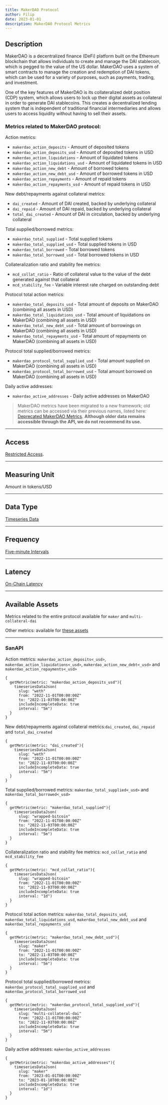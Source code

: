 ```yaml
---
title: MakerDAO Protocol
author: Filip
date: 2023-01-01
description: MakerDAO Protocol Metrics
---
```


## Description
MakerDAO is a decentralized finance (DeFi) platform built on the Ethereum 
blockchain that allows individuals to create and manage the DAI stablecoin, 
which is pegged to the value of the US dollar. MakerDAO uses a system of 
smart contracts to manage the creation and redemption of DAI tokens, which 
can be used for a variety of purposes, such as payments, trading, and investment.

One of the key features of MakerDAO is its collateralized debt position (CDP) 
system, which allows users to lock up their digital assets as collateral in order 
to generate DAI stablecoins. This creates a decentralized lending system that is 
independent of traditional financial intermediaries and allows users to access 
liquidity without having to sell their assets.

### Metrics related to MakerDAO protocol:

Action metrics:
* `makerdao_action_deposits` - Amount of deposited tokens
* `makerdao_action_deposits_usd` - Amount of deposited tokens in USD
* `makerdao_action_liquidations` - Amount of liquidated tokens
* `makerdao_action_liquidations_usd` - Amount of liquidated tokens in USD
* `makerdao_action_new_debt` - Amount of borrowed tokens
* `makerdao_action_new_debt_usd` - Amount of borrowed tokens in USD
* `makerdao_action_repayments` - Amount of repaid tokens
* `makerdao_action_repayments_usd` - Amount of repaid tokens in USD

New debt/repayments against collateral metrics:
* `dai_created` - Amount of DAI created, backed by underlying collateral
* `dai_repaid` - Amount of DAI repaid, backed by underlying collateral
* `total_dai_created` - Amount of DAI in circulation, backed by underlying collateral

Total supplied/borrowed metrics:
* `makerdao_total_supplied` - Total supplied tokens
* `makerdao_total_supplied_usd` - Total supplied tokens in USD
* `makerdao_total_borrowed` - Total borrowed tokens
* `makerdao_total_borrowed_usd` - Total borrowed tokens in USD

Collateralization ratio and stability fee metrics:
* `mcd_collat_ratio` - Ratio of collateral value to the value of the debt generated against that collateral
* `mcd_stability_fee` - Variable interest rate charged on outstanding debt

Protocol total action metrics:
* `makerdao_total_deposits_usd` - Total amount of deposits on MakerDAO (combining all assets in USD)
* `makerdao_total_liquidations_usd` - Total amount of liquidations on MakerDAO (combining all assets in USD)
* `makerdao_total_new_debt_usd` - Total amount of borrowings on MakerDAO (combining all assets in USD)
* `makerdao_total_repayments_usd` - Total amount of repayments on MakerDAO (combining all assets in USD)

Protocol total supplied/borrowed metrics:
* `makerdao_protocol_total_supplied_usd` - Total amount supplied on MakerDAO (combining all assets in USD)
* `makerdao_protocol_total_borrowed_usd` - Total amount borrowed on MakerDAO (combining all assets in USD)

Daily active addresses:
* `makerdao_active_addresses` - Daily active addresses on MakerDAO


> MakerDAO metrics have been migrated to a new framework; old metrics can be accessed via their 
> previous names, listed here: [Deprecated MakerDAO Metrics](/metrics/deprecated-metrics/deprecated-makerdao-metrics). 
> **Although older data remains accessible through the API, we do not recommend its use.**

---

## Access

[Restricted Access](/metrics/details/access#restricted-access).

---

## Measuring Unit

Amount in tokens/USD

---

## Data Type

[Timeseries Data](/metrics/details/data-type#timeseries-data)

---

## Frequency

[Five-minute Intervals](/metrics/details/frequency#five-minute-frequency)

---

## Latency

[On-Chain Latency](/metrics/details/latency#on-chain-latency)

---

## Available Assets

Metrics related to the entire protocol available for `maker` and `multi-collateral-dai`

Other metrics: 
available for [these assets](<https://api.santiment.net/graphiql?query=%7B%0A%20%20getMetric(metric%3A%20%22makerdao_action_deposits%22)%7B%0A%20%20%20%20metadata%7B%0A%20%20%20%20%20%20availableSlugs%0A%20%20%20%20%7D%0A%20%20%7D%0A%7D>)

---

### SanAPI

Action metrics: `makerdao_action_deposits<_usd>`, `makerdao_action_liquidations<_usd>`, 
`makerdao_action_new_debt<_usd>` and `makerdao_action_repayments<_usd>`

```graphql-explorer
{
  getMetric(metric: "makerdao_action_deposits_usd"){
    timeseriesDataJson(
      slug: "weth"
      from: "2022-11-01T00:00:00Z"
      to: "2022-11-03T00:00:00Z"
      includeIncompleteData: true
      interval: "5m")
  }
}
```


New debt/repayments against collateral metrics:`dai_created`, `dai_repaid` and `total_dai_created`

```graphql-explorer
{
  getMetric(metric: "dai_created"){
    timeseriesDataJson(
      slug: "weth"
      from: "2022-11-01T00:00:00Z"
      to: "2022-11-03T00:00:00Z"
      includeIncompleteData: true
      interval: "5m")
  }
}
```

Total supplied/borrowed metrics: `makerdao_total_supplied<_usd>` and 
`makerdao_total_borrowed<_usd>`

```graphql-explorer
{
  getMetric(metric: "makerdao_total_supplied"){
    timeseriesDataJson(
      slug: "wrapped-bitcoin"
      from: "2022-11-01T00:00:00Z"
      to: "2022-11-03T00:00:00Z"
      includeIncompleteData: true
      interval: "5m")
  }
}
```

Collateralization ratio and stability fee metrics: `mcd_collat_ratio` and 
`mcd_stability_fee`

```graphql-explorer
{
  getMetric(metric: "mcd_collat_ratio"){
    timeseriesDataJson(
      slug: "wrapped-bitcoin"
      from: "2022-11-01T00:00:00Z"
      to: "2022-11-03T00:00:00Z"
      includeIncompleteData: true
      interval: "1d")
  }
}
```


Protocol total action metrics: `makerdao_total_deposits_usd`, `makerdao_total_liquidations_usd`, 
`makerdao_total_new_debt_usd` and `makerdao_total_repayments_usd`

```graphql-explorer
{
  getMetric(metric: "makerdao_total_new_debt_usd"){
    timeseriesDataJson(
      slug: "maker"
      from: "2022-11-01T00:00:00Z"
      to: "2022-11-03T00:00:00Z"
      includeIncompleteData: true
      interval: "5m")
  }
}
```

Protocol total supplied/borrowed metrics: `makerdao_protocol_total_supplied_usd` and 
`makerdao_protocol_total_borrowed_usd`

```graphql-explorer
{
  getMetric(metric: "makerdao_protocol_total_supplied_usd"){
    timeseriesDataJson(
      slug: "multi-collateral-dai"
      from: "2022-11-01T00:00:00Z"
      to: "2022-11-03T00:00:00Z"
      includeIncompleteData: true
      interval: "5m")
  }
}
```

Daily active addresses: `makerdao_active_addresses`

```graphql-explorer
{
  getMetric(metric: "makerdao_active_addresses"){
    timeseriesDataJson(
      slug: "maker"
      from: "2023-01-01T00:00:00Z"
      to: "2023-01-10T00:00:00Z"
      includeIncompleteData: true
      interval: "1d")
  }
}
```
